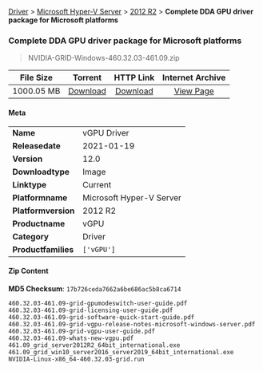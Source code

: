 
[Driver](/README.md)  >  [Microsoft Hyper-V Server](/index/Driver/Microsoft_Hyper-V_Server.md)  >  [2012 R2](/index/Driver/Microsoft_Hyper-V_Server/2012_R2.md)  >  **Complete DDA GPU driver package for Microsoft platforms**


###    Complete DDA GPU driver package for Microsoft platforms

> NVIDIA-GRID-Windows-460.32.03-461.09.zip   


| **File Size** | **Torrent**  | **HTTP Link** | **Internet Archive** |
|:-------------:|:------------:|:-------------:|:--------------------:|
| 1000.05 MB |  [Download](https://archive.org/download/nvgpu_NVIDIA-GRID-Windows-460.32.03-461.09.zip_6lzraown/nvgpu_NVIDIA-GRID-Windows-460.32.03-461.09.zip_6lzraown_archive.torrent)       | [Download](https://archive.org/compress/nvgpu_NVIDIA-GRID-Windows-460.32.03-461.09.zip_6lzraown) | [View Page](https://archive.org/details/nvgpu_NVIDIA-GRID-Windows-460.32.03-461.09.zip_6lzraown)       |

#### Meta

<table>
<tr><td><strong>Name</strong></td><td>vGPU Driver</td></tr>
<tr><td><strong>Releasedate</strong></td><td>2021-01-19</td></tr>
<tr><td><strong>Version</strong></td><td>12.0</td></tr>
<tr><td><strong>Downloadtype</strong></td><td>Image</td></tr>
<tr><td><strong>Linktype</strong></td><td>Current</td></tr>
<tr><td><strong>Platformname</strong></td><td>Microsoft Hyper-V Server</td></tr>
<tr><td><strong>Platformversion</strong></td><td>2012 R2</td></tr>
<tr><td><strong>Productname</strong></td><td>vGPU</td></tr>
<tr><td><strong>Category</strong></td><td>Driver</td></tr>
<tr><td><strong>Productfamilies</strong></td><td><code>['vGPU']</code></td></tr>
</table>

#### Zip Content

**MD5 Checksum**: `17b726ceda7662a6be686ac5b8ca6714`

```text
460.32.03-461.09-grid-gpumodeswitch-user-guide.pdf
460.32.03-461.09-grid-licensing-user-guide.pdf
460.32.03-461.09-grid-software-quick-start-guide.pdf
460.32.03-461.09-grid-vgpu-release-notes-microsoft-windows-server.pdf
460.32.03-461.09-grid-vgpu-user-guide.pdf
460.32.03-461.09-whats-new-vgpu.pdf
461.09_grid_server2012R2_64bit_international.exe
461.09_grid_win10_server2016_server2019_64bit_international.exe
NVIDIA-Linux-x86_64-460.32.03-grid.run
```